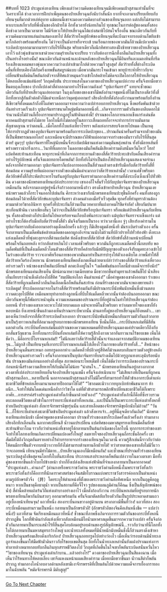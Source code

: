 ##บทที่ 1023 ประตูแห่งทงเทียน
เพียงแต่ว่าความคิดของเทียนจุนมีเพียงคนเฝ้าสุสานเท่านั้นที่จะวิเคราะห์ได้ ช่วงเวลาการฝึกบำเพ็ญตนของป๋ายเสี่ยวฉุนยังนับว่าสั้นนัก ยากที่จะเอามาเปรียบเทียบกับเทียนจุนที่มากด้วยเล่ห์อุบาย แม้ตอนนี้เขาจะมองความคิดบางส่วนของเทียนจุนออก แต่กลับไม่สามารถหาเบาะแสเกี่ยวกับที่พึ่งนั้นของอีกฝ่ายได้
อีกทั้งเวลายังน้อยเกินไป ทุกขณะในการต่อสู้ของคนทั้งสองคือช่วงเวลาเป็นเวลาตาย ไม่มีจังหวะให้ป๋ายเสี่ยวฉุนได้แบ่งสมาธิไปสนใจเรื่องอื่น ขณะเดียวกันกับที่ความคิดมากมายแล่นผ่านสมองเขาไป สี่สัตว์ร้ายใหญ่ยักษ์ของเทียนจุนที่ตะบึงมาจากรอบด้านก็ขยับเข้ามาใกล้อย่างพร้อมเพรียงกัน
ไม่ว่าจะเป็นมังกรหรือจระเข้ บนเรือนกายของพวกมันก็ล้วนมีเปลวเพลิงระเบิดปะทุออกมามากมายราวกับไร้ที่สิ้นสุด พริบตาเดียวก็ผนึกทิศทางสองฝั่งซ้ายขวาของป๋ายเสี่ยวฉุนเอาไว้ แล้วพุ่งเข้ามาหาเขาด้วยความดุร้ายเกินจะเปรียบ ราวกับต้องการฉีกทึ้งกลืนกินป๋ายเสี่ยวฉุนทั้งเป็นอย่างไรอย่างนั้น!
ขณะเดียวกันด้านหน้าและด้านหลังของป๋ายเสี่ยวฉุนก็มีอินทรีและแมลงหินที่กรีดร้องเสียงแหลมพลางพุ่งแหวกความว่างเปล่าเข้ามาใกล้ด้วยความเร็วสูงสุด!
สัตว์ร้ายทั้งสี่ต่างก็ระเบิดคลื่นที่เทียบเคียงได้กับครึ่งเทพขั้นสมบูรณ์แบบ เมื่อพวกมันกระโจนเข้ามา พายุบ้าระห่ำที่ราวกับจะเปลี่ยนฟ้าผลัดดินก็พลันก่อตัวจากสี่ทิศแล้วหมุนคว้างเข้าใกล้คล้ายไม่คิดจะเปิดโอกาสให้ป๋ายเสี่ยวฉุนได้หลบเลี่ยงแม้แต่น้อย!
วิกฤตคับขัน ประกายแสงในดวงตาของป๋ายเสี่ยวฉุนเปล่งวาบ ครั้นจึงยกมือขวาขึ้นตบถุงเก็บของ ปากก็เปล่งคำสี่คำออกมาอย่างไร้ซึ่งความลังเล!
“บุปผาจันทรา!”
แทบจะชั่วขณะเดียวกันกับที่ป๋ายเสี่ยวฉุนเอ่ยออกมา ในถุงเก็บของของเขาก็มีพลังอำนาจขุมหนึ่งที่ไม่เป็นรองสัตว์ทั้งสี่ อีกทั้งหากสู้กันตัวต่อตัวก็มีแต่จะเหนือกว่าผุดพุ่งออกมา!
เสียงอึกทึกที่ดังก้องกังวานมาพร้อมกับกิ่งก้านสีเขียวขจีทั้งหมดเก้ากิ่งที่โผล่พรวดออกมาจากความว่างเปล่ารอบกายป๋ายเสี่ยวฉุน ซึ่งพอรัดพันเข้าด้วยกันอย่างรวดเร็วแล้ว บุปผาจันทราขนาดใหญ่มหึมาดอกหนึ่งที่...เกิดจากการรวมตัวกันของกลีบดอกไม้จำนวนนับไม่ถ้วนก็เยื้องกรายมาปรากฏอยู่ในฟ้าดินแห่งนี้!
ปราณของโลกภายนอกแข็งแกร่งเด่นชัด หากคนเฝ้าสุสานยังไม่ตาย โลกใบนี้ยังไม่ตกอยู่ในสภาวะเสื่อมถอยก็อาจจะทำการกำราบมันตามสัญชาตญาณ ทว่าตอนนี้...เมื่อโลกทั้งใบแห้งเหี่ยวโรยรา พลังแห่งการสยบจึงหายไปหมด เป็นเหตุให้การปรากฏตัวของบุปผาจันทรามาพร้อมกับการระเบิดปะทุของ...ปราณอันน่าครั่นคร้ามจากตัวของมันที่เป็นพืชพรรณนอกโลก!
และเหมือนจะมีปราณของวิถีฟ้าแผ่ออกมาจากร่างของมันราวกับไร้ที่สิ้นสุดด้วย!
ตูมๆๆ!
บุปผาจันทราที่ใหญ่นับหมื่นจั้งระเบิดปณิธานแห่งความดุดันพลุ่งพล่าน ทั้งยังมีลายเส้นที่พร่างพราวน่ากริ่งเกรง...วินาทีที่เผยกาย ในดอกของมันก็พลันมีเสียงคำรามดังสนั่นหวั่นไหว!
โฮก!
แปดทิศสะท้านสะเทือน พายุกระหน่ำที่เกิดจากการทะยานตัวของสี่สัตว์ร้ายปะทะเข้ากับคลื่นเสียงคำรามอย่างไร้รูปลักษณ์ ครั้นจึงแตกทลายโดยพลัน!
อีกทั้งยังไม่จำเป็นต้องให้ป๋ายเสี่ยวฉุนแสดงเจตจำนง หลังจากที่คำรามออกมา บุปผาจันทราก็แปลงกายออกเป็นสี่ส่วนแล้วตรงเข้ารับมือกับสัตว์ร้ายทั้งสี่ที่ห้อมล้อม ความดุร้ายที่แผ่ออกมาจากตัวของมันมีแต่จะมากกว่าสัตว์ร้ายเหล่านั้น!
เวลาแค่ชั่วพริบตา สัตว์ยักษ์ทั้งสี่ก็ประหัตประหารโรมรันอยู่กับบุปผาจันทราท่ามกลางเสียงคำรามที่ดังระเบ็งเซ็งแซ่ไปทั่วฟ้าดิน
ดวงตาของนักพรตทงเทียนเปล่งประกายวาบ เขาเองก็ใจสั่นรัวไปกับบุปผาจันทราของป๋ายเสี่ยวฉุนเหมือนกัน หลังจากมองอยู่ครู่หนึ่งจึงก้าวออกมาหนึ่งก้าว ตรงดิ่งเข้าหาป๋ายเสี่ยวฉุน
ป๋ายเสี่ยวฉุนเงยหน้าพรวดแล้วก็กระโจนออกไปเช่นกัน ศึกระหว่างเขากับนักพรตทงเทียนปะทุขึ้นอีกครั้ง คนทั้งสองถูกห้อมล้อมไว้ด้วยสี่สัตว์ยักษ์และบุปผาจันทรา ต่างคนต่างลงมือรัวเร็วสุดขีด ทุกครั้งที่ทำมุทราล้วนต้องตามมาด้วยวิชาอภินิหาร ทุกครั้งที่ปะทะกันก็ล้วนเป็นเวทคาถาที่แฝงอาคมไร้ขีดจำกัด!
เสียงกัมปนาทสะเทือนฟ้าดิน เวลาเพียงสั้นๆ ไม่ว่าจะเป็นสี่สัตว์ยักษ์หรือบุปผาจันทรา หรือแม้แต่ป๋ายเสี่ยวฉุนกับเทียนจุน ทั้งสองฝ่ายต่างก็ประมือกันไปหลายร้อยจนเกือบถึงพันกระบวนท่า
แม้บุปผาจันทราจะแข็งแกร่ง แต่อย่างไรซะก็ต้องรับมือกับสัตว์ร้ายตั้งสี่ตัว มันจึงเริ่มตกเป็นรอง ทว่าเวลานี้เอง จู่ๆ เสียงร้องคำรามในบุปผาจันทรากลับดังออกมาอย่างดุเดือดอีกครั้ง แล้วจู่ๆ ก็มีเสียงตูมดังหนึ่งที มันระเบิดร่างตัวเอง ครั้นจึงกลายมาเป็นเมล็ดพันธ์คล้ายเมล็ดของดอกผูกงอิงจำนวนนับไม่ถ้วนที่ปลิวปรายไปทั่วท้องฟ้า ดั่งทะเลแห่งเมล็ดหลิ่วที่พุ่งตะลุยจากสี่ด้านแปดทิศ ห้อดิ่งเข้าหาสี่สัตว์ยักษ์
สัตว์ยักษ์ทั้งสี่ล้วนหน้าเปลี่ยนสี พร้อมใจกันถอยหลัง ทว่ากลับสายเกินไป เวลาแค่ชั่วพริบตา พวกมันก็ถูกทะเลเมล็ดหลิ่วนี้กลบทับ พอเมล็ดพันธ์ที่เป็นดั่งเมล็ดหลิ่วโดนตัวของสี่สัตว์ร้ายก็คล้ายกับมีสติปัญญาของตัวเองจึงรีบมุดทะลวงเข้าไปในร่างของสัตว์ร้าย ราวจะอาศัยเรือนกายของพวกมันมาทำเป็นสารบำรุงให้ตัวเองเติบโต
ภาพนี้ทำให้สี่สัตว์ร้ายหวีดร้องโหยหวน นักพรตทงเทียนที่พอสังเกตเห็นด้วยตาเปล่าว่าร่างของสี่สัตว์ร้ายแห้งเหี่ยวลงอย่างรวดเร็ว หน้าของเขาก็พลันเปลี่ยนสี ตกตะลึงอยู่ในใจ
“เมล็ดพันธ์นอกโลกนี้ช่างเผด็จการยิ่งนัก!” นักพรตทงเทียนแค่นเสียงเย็น นัยน์ตาฉายความเฉียบขาด มือขวายกขึ้นทำมุทราแล้วพลันชี้ไป น้ำเสียงเย็นเยียบราวน้ำแข็งดังก้องไปสี่ทิศ
“สมบัติแห่งโลก คืนตำแหน่ง!”
เมื่อคำพูดของเขาดังออกมา ร่างของสี่สัตว์ร้ายที่ถูกเมล็ดหลิ่วกลืนกินเลือดเนื้อก็พลันสั่นสะท้าน ก่อนที่ร่างของพวกมันจะพองขยายแล้วระเบิดตูม!
ที่ระเบิดออกมาจากในร่างสี่สัตว์ร้ายพร้อมกันยังมีปราณกระบี่นับพันนับหมื่นซึ่งม้วนตลบกวาดตะลุยไปสี่ทิศ เหมือนพายุทำลายล้างลูกหนึ่งที่บีบให้เมล็ดหลิ่วพวกนั้นจำต้องบินถอยออกมา ขณะเดียวกันพายุนี้ก็พัดกระหน่ำดุดัน ความแหลมคมของปราณกระบี่ที่อยู่ด้านในทำให้ป๋ายเสี่ยวฉุนจำต้องถอยหนี ทั่วร่างของเขาเหวอะหวะไปด้วยบาดแผล แม้จะหายดีในชั่วพริบตา ทว่าลมหายใจของเขาก็ยังหอบหนัก ยิ่งเงยหน้าขึ้นแล้วมองเห็นปราณกระบี่พวกนั้น ม่านตาทั้งคู่ของป๋ายเสี่ยวฉุนก็ยิ่งหดตัว...
เขามองเห็นว่าหลังจากสี่สัตว์ร้ายระเบิดตัวเองออก ปราณกระบี่นับพันนับหมื่นกลับมารวมตัวกันแล้วกลายมาเป็นรุ้งยาวหกเส้นที่ล้อมวนอยู่รอบกายของนักพรตทงเทียน ซึ่งนั่นก็คือ...กระบี่บินหกเล่มที่มีสีสันแตกต่างกัน
กระบี่บินทั้งหกเล่มนี้แผ่ปราณของความแหลมคมที่ป๋ายเสี่ยวฉุนมองแค่ปราดเดียวก็ถึงกับอกสั่นขวัญแขวน อีกทั้งบนกระบี่บินทั้งหกเล่มยังให้ความรู้สึกถึงกาลเวลาอันยาวนานไร้ขอบเขต เห็นได้ชัดว่า...นี่คือกระบี่โบราณหกเล่ม!!
“ไม่นึกเลยว่าสัตว์ร้ายสี่ตัวนั้นจะจำแลงมาจากสมบัติอาคมของเทียนจุน...ไม่ถูกสิ เป็นเทียนจุนที่เอากระบี่โบราณหกเล่มนี้ไปเลี้ยงไว้ในกายของสัตว์ร้ายทั้งสี่...” สีหน้าของป๋ายเสี่ยวฉุนตื่นตระหนก ถอยกรูดออกห่าง เมล็ดหลิ่วที่ปลิวอยู่สี่ทิศก็ม้วนตลบกลับมารวมตัวอยู่ข้างหลังป๋ายเสี่ยวฉุนอย่างรวดเร็ว ครั้นจึงกลายมาเป็นบุปผาจันทราที่บนร่างเต็มไปด้วยรูถูกแทงทะลุนับร้อยนับพัน ปราณของมันอ่อนแออย่างถึงที่สุด สภาพอ่อนระโหยเต็มที เห็นได้ชัดว่าการระเบิดของปราณกระบี่ก่อนหน้านี้สร้างความเสียหายให้กับมันได้ไม่น้อย
“น่าสนใจ...” นักพรตทงเทียนยืนอยู่กลางอากาศ ดวงตาที่เปล่งประกายเยียบเย็นจ้องป๋ายเสี่ยวฉุนเขม็ง ครั้นจึงเอ่ยเนิบนาบ
“ไม่เสียแรงที่เป็นคนที่ถูกคนเฝ้าสุสานเลือก...หลายปีมานี้ นอกจากคนเฝ้าสุสานแล้วก็ไม่มีใครที่สามารถทำให้ตัวข้าเอากระบี่เต๋าแห่งชะตาชีวิตที่ข้าหล่อเลี้ยงมานานหลายปีออกมาใช้ได้!”
“วิชาอมตะมิวางวายบุกเบิกห้าพันธนาการ ห้าผนึก...จึงทำให้มันโดดเด่นเหนือล้ำกว่าวิชาใด แต่ที่ตัวข้าสามารถพลิกฟ้าเปลี่ยนชะตาชีวิตได้ก็เพราะอาศัย...การสรรค์สร้างประตูแห่งเต๋าทั้งเก้าขึ้นมาด้วยตัวเอง!”
“ประตูแห่งเต๋าทั้งเก้านี้ก็คือที่ซึ่งรวบรวมตบะตลอดชีวิตของตัวข้าในการร่ายกระบี่แห่งเต๋าทั้งหกเล่ม...และปีนั้นก็เป็นเพราะกระบี่แห่งเต๋าทั้งหกที่ช่วยเปิดประตูแห่งเต๋า สังหารจักรพรรดิขุยรุ่นนั้น และสายเลือดของจักรพรรดิขุยอีกนับไม่ถ้วน!”
“วันนี้...ก็ให้กระบี่เต๋าแห่งชะตาชีวิตข้าเปิดประตูแห่งเต๋า แล้วสังหารเจ้า...อยู่ที่นี่ดุจเดียวกันเถิด!” นักพรตทงเทียนเอ่ยเนิบช้า เมื่อคำพูดของเขาดังออกมา ปราณทั่วร่างของเขาก็ระเบิดครั้งแล้วครั้งเล่า ท่ามกลางเสียงอึกทึกเลือนลั่น นภากาศเปลี่ยนสี น้ำวนแปรเปลี่ยน แปดทิศของมหาสมุทรทงเทียนมีคลื่นยักษ์สะท้านฟ้าถาโถม
ราวกับว่าตำแหน่งที่เขาอยู่ได้กลายมาเป็นต้นกำเนิดของโลกใบนี้ ทุกการกระทำของเขาจึงทำให้โลกทงเทียนเกิดการเปลี่ยนแปลงครั้งใหญ่!
ลมหายใจของป๋ายเสี่ยวฉุนถี่กระชั้นอีกครั้ง เขาสัมผัสได้ถึงวิกฤตอันตรายอย่างไร้คำบรรยายจากร่างของเทียนจุนในเวลานี้ ความรู้สึกเช่นนี้ราวกับว่าต่อให้ตนมีการฟื้นตัวจากบทมิวางวายก็ยังไม่สามารถต้านทานอีกฝ่ายได้!
ทว่าสายตาของเขากลับไม่มีวี่แววว่าจะถอยหนี เทียนจุนมีท่าไม้ตาย...ป๋ายเสี่ยวฉุนเองก็มีเหมือนกัน!
และชั่วขณะที่ปราณทั่วร่างของเทียนจุนระเบิดสูงถึงขีดสุดจนโลกทั้งใบสั่นสะเทือน ประกายแสงประหลาดก็พลันเปล่งวาบในดวงตาเขา มือทั้งคู่ของเขายกขึ้นแล้วโบกไปข้างหน้า ปากก็ยิ่งเปล่งเสียงแห่งฟ้าดินที่จำแลงกลายมาเป็นคาถาอาคม!
“ประตูแห่งเต๋า...ค่านกง!” (ค่านกงหรือพระราชวังค่าน พระราชวังค่านคือหนึ่งในพระราชวังทั้งเก้า พระราชวังทั้งเก้าก็คือการที่นักดาราศาสตร์ของจีนสมัยโบราณแบ่งพระราชวังสวรรค์ออกเป็นตำแหน่งตามรูปอักษรตัวจิ่ง （井）โดยระบุให้ตำแหน่งที่ตั้งของพระราชวังค่านคือทิศเหนือ หากเป็นฤดูคือฤดูหนาว หากเป็นธาตุคือธาตุน้ำ หากเป็นสถานที่คือจี้โจว รูปของแผนภูมิค่านก็คือ☵ ซึ่งเป็นสัญลักษณ์ของน้ำ)
สี่คำนี้คล้ายแฝงเร้นวิถีแห่งเต๋าบางอย่างเอาไว้ เมื่อดังก้องกังวาน กระบี่บินหกเล่มที่อยู่รอบกายนักพรตทงเทียนก็พากันบินสวบๆ ออกมาพร้อมกัน ครั้นจึงมาตัดสลับเรียงตัวกันเป็นรูปประหลาดสามแถวอยู่เบื้องหน้าเทียนจุน!
แถวที่หนึ่ง สองกระบี่นอนขวางอยู่ด้านบน ตรงกลางมีพื้นที่ว่าง!
แถวที่สอง สองกระบี่เหมือนผสานรวมเป็นหนึ่ง กลายมาเป็นอักษรตัวอี! (อักษรตัวอีของจีนคือเส้นหนึ่งขีด 一 แปลว่าหนึ่ง!)
แถวที่สาม จัดเรียงเหมือนแถวที่หนึ่ง!
ชั่วขณะที่ภาพซึ่งเกิดจากการรวมตัวกันของกระบี่ทั้งหกนี้ปรากฏขึ้น โลกที่ฟ้าดินกำลังแห้งเหี่ยวกลับเหมือนมีไอน้ำมหาศาลผุดขึ้นมาจากความว่างเปล่า ครั้นจึงก่อตัวกันกลายมาเป็นกระแสน้ำไร้ที่สิ้นสุดโอบล้อมอยู่รอบด้านของรูปสัญลักษณ์นี้...ราวกับว่านาทีนี้โลกทั้งใบได้กลายมาเป็นมหาสมุทรกว้างใหญ่ และน้ำทะเลทั้งหมดที่มีน้ำหนักนับหมื่นชั่งนี้ก็ล้วนตรงดิ่งเข้าหาป๋ายเสี่ยวฉุนพร้อมเสียงดังเกริกก้อง!
ป๋ายเสี่ยวฉุนถอยกรูดไปอย่างว่องไว เมื่อเห็นว่ารอบด้านมีน้ำทะเลถูกจำแลงขึ้นมาให้มืดฟ้ามัวดินราวกับไร้ขอบเขตสิ้นสุด อีกทั้งในน้ำทะเลเหล่านั้นยังแฝงปราณแห่งการทำลายล้างหมายกลบทับกลืนกินทุกสรรพชีวิตลงไป วิกฤตที่เกิดขึ้นในใจเขาก็พลันระเบิดสนั่นหวั่นไหว
“วิชาของเทียนจุน ประตูแห่งเต๋าเก้าบาน...แล้วอย่างไร!” ดวงตาของป๋ายเสี่ยวฉุนเป็นสีแดงฉาน เมื่อเห็นว่าไร้หนทางให้หลบเลี่ยง เขาจึงแหงนหน้าแผดเสียงคำราม เมื่อยกมือขวาขึ้นมา น้ำวนสีดำก็พลันปรากฎ ท่ามกลางไอน้ำอบอวลด้านหลังเขามีเงาจักรพรรดิที่เปี่ยมล้นไปด้วยความเผด็จการเยื้องกรายลงมาในฉับพลัน
“หมัดจักรพรรดิ มิดับสูญ!”


------




[Go To Next Chapter]( ./170.md)